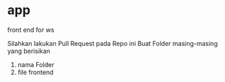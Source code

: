 # app
front end for ws

Silahkan lakukan Pull Request pada Repo ini
Buat Folder masing-masing yang berisikan
1. nama Folder
2. file frontend
